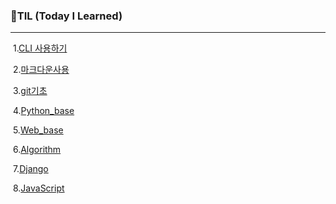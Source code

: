 ### 🌱TIL (Today I Learned)

---

​	1.[CLI 사용하기](./startcamp/CLI.md)

​	2.[마크다운사용](./startcamp/마크다운.md)

​	3.[git기초](./startcamp/git.md)

​	4.[Python_base](./selfstudy/파이썬_기초_정리.md)

​	5.[Web_base](./selfstudy/Web.md)

​	6.[Algorithm](./selfstudy/ALGORITHM.md)

​	7.[Django](./selfstudy/Django.md)	

​	8.[JavaScript](./selfstudy/JavaScript.md)	





​	


